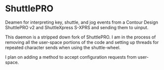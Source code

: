 ShuttlePRO
==========

Deamen for interpreting key, shuttle, and jog events from a Contour Design ShuttlePRO v2 and ShuttleXpress S-XPRS 
and sending them to uinput.

This daemon is a stripped down fork of ShuttlePRO. I am in the process of removing all the user-space portions 
of the code and setting up threads for repeated character sends when using the shuttle-wheel.

I plan on adding a method to accept configuration requests from user-space. 


